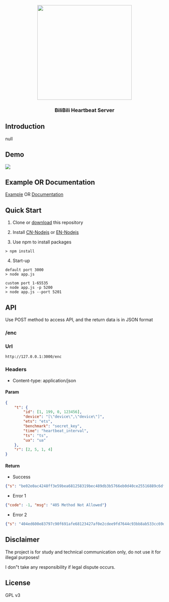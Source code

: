 <p align="center">
<img src="https://i0.hdslb.com/bfs/archive/e62b6b095ef38dfb742687f11e4b570dde420b5d.png" width="300">
</p>

<h3 align="center">BiliBili Heartbeat Server</h3>

## Introduction

null    

## Demo
![](https://i.loli.net/2020/07/22/AMqcRxy4K2wmDJr.png)

## Example OR Documentation
[Example](./example.py) OR [Documentation](https://mudew.com/20200722/bilibili-webside-live-broadcast-encryption-heartbeat-request-analysis/)


## Quick Start

1. Clone or [download](https://github.com/lkeme/bilibili-pcheartbeat) this repository

2. Install [CN-Nodejs](http://nodejs.cn/) or [EN-Nodejs](https://nodejs.org/en/)

3. Use npm to install packages

```
> npm install
```

4. Start-up

```
default port 3000
> node app.js 

custom port 1-65535
> node app.js -p 5200
> node app.js --port 5201
```

## API

Use POST method to access API, and the return data is in JSON format

### /enc

### Url
```
http://127.0.0.1:3000/enc
```

### Headers
- Content-type: application/json

#### Param
```json
{
    "t": {
        "id": [1, 199, 0, 123456],
        "device": "[\"device\",\"device\"]",
        "ets": "ets",
        "benchmark": "secret_key",
        "time": "heartbeat_interval",
        "ts": "ts",
        "ua": "ua"
    },
    "r": [2, 5, 1, 4]
}
```

#### Return

- Success

```json
{"s": "be02e0ac4248ff3e59bea681258319bec489db3b5766eb0d40ce25516889c6df2bb8383c16d8a9bbb3ced7283388fb4df89718430064564bfaf6be246b983910"} 
```
- Error 1

```json
{"code": -1, "msg": "405 Method Not Allowed"}
```
- Error 2

```json
{"s": "404ed600e83797c90f691afe68123427af0e2cdee9fd7644c93bb8ab533cc69dd4115e1ef61f93154487523e053af82ead334360109cad4eeea813d3d5bbc404"} 
```

## Disclaimer

The project is for study and technical communication only, do not use it for illegal purposes!

I don"t take any responsibility if legal dispute occurs.

## License
GPL v3
